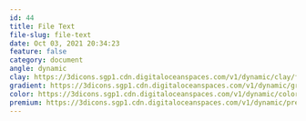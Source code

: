 ```yaml
---
id: 44
title: File Text
file-slug: file-text
date: Oct 03, 2021 20:34:23
feature: false
category: document
angle: dynamic
clay: https://3dicons.sgp1.cdn.digitaloceanspaces.com/v1/dynamic/clay/file-text-dynamic-clay.png
gradient: https://3dicons.sgp1.cdn.digitaloceanspaces.com/v1/dynamic/gradient/file-text-dynamic-gradient.png
color: https://3dicons.sgp1.cdn.digitaloceanspaces.com/v1/dynamic/color/file-text-dynamic-color.png
premium: https://3dicons.sgp1.cdn.digitaloceanspaces.com/v1/dynamic/premium/file-text-dynamic-premium.png
---
```

